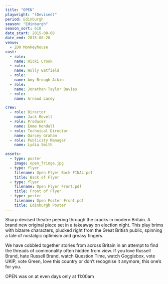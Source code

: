 ```yaml
---
title: "OPEN"
playwright: "(Devised)"
period: Edinburgh
season: "Edinburgh"
season_sort: 610
date_start: 2015-08-08
date_end: 2015-08-28
venue:
  - ZOO Monkeyhouse
cast:
  - role: 
    name: Ricki Crook 
  - role: 
    name: Holly Gatfield
  - role: 
    name: Amy Brough-Aikin
  - role: 
    name: Jonathan Taylor Davies
  - role: 
    name: Arnaud Lacey

crew:
  - role: Director
    name: Jack Revell
  - role: Producer
    name: Emma Kendall
  - role: Technical Director
    name: Darcey Graham
  - role: Publicity Manager
    name: Lydia Smith

assets:
  - type: poster
    image: open_fringe.jpg
  - type: flyer
    filename: Open Flyer Back FINAL.pdf
    title: Back of Flyer
  - type: flyer
    filename: Open Flyer Front.pdf
    title: Front of Flyer
  - type: poster
    filename: Open Poster Front.pdf
    title: Edinburgh Poster
---
```


Sharp devised theatre peering through the cracks in modern Britain.
A brand new original piece set in a takeaway on election night. This play brims with bizarre characters, plucked right from the Great British public, spinning a tale of nostalgic optimism and greasy fingers.

We have cobbled together stories from across Britain in an attempt to find the threads of commonality often hidden from view. If you love Russell Brand, hate Russell Brand, watch Question Time, watch Gogglebox, vote UKIP, vote Green, love this country or don’t recognise it anymore, this one’s for you.

OPEN was on at even days only at 11:00am
